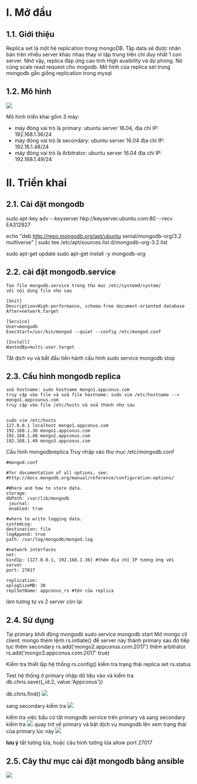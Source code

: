 # I. Mở đầu
## 1.1. Giới thiệu

Replica set là một hệ replication trong mongoDB. Tập data sẽ được nhân bản trên nhiều server khác nhau thay vì tập trung trên chỉ duy nhất 1 con server. Nhờ vậy, replica đáp ứng cao tính High avaibility và dự phòng. Nó cũng scale read request cho mogodb. Mô hình của replica set trong mongodb gần giống replication trong mysql

## 1.2. Mô hình 
<img src="https://i.imgur.com/drfPWzE.png">

Mô hình triển khai gồm 3 máy:
* máy đóng vai trò là primary: ubuntu server 16.04, địa chỉ IP: 192.168.1.36/24
* máy đóng vai trò là secondary: ubuntu server 16.04 địa chỉ IP: 192.16.1.48/24
* máy đóng vai trò là Arbitrator: ubuntu server 16.04 địa chỉ IP: 192.168.1.49/24

# II. Triển khai 
## 2.1. Cài đặt mongodb

sudo apt-key adv --keyserver hkp://keyserver.ubuntu.com:80 --recv EA312927
	
echo "deb http://repo.mongodb.org/apt/ubuntu xenial/mongodb-org/3.2 multiverse" | sudo tee /etc/apt/sources.list.d/mongodb-org-3.2.list

sudo apt-get update
sudo apt-get install -y mongodb-org

## 2.2. cài đặt mongodb.service

	Tạo file mongodb.service trong thư mục /etc/systemd/system/
	với nội dung file như sau 

	[Unit]
	Description=High-performance, schema-free document-oriented database
	After=network.target
 
	[Service]
	User=mongodb
	ExecStart=/usr/bin/mongod --quiet --config /etc/mongod.conf
 
	[Install]
	WantedBy=multi-user.target

Tắt dịch vụ và bắt đầu tiến hành cấu hình
sudo service mongodb stop

## 2.3. Cấu hình mongodb replica

	sửa hostname: sudo hostname mongo1.appconus.com
	truy cập vào file và sửa file hostname: sudo vim /etc/hostname --> mongo1.appcounus.com
	truy cập vào file /etc/hosts và sửa thành như sau 


	sudo vim /etc/hosts
	127.0.0.1 localhost mongo1.appconus.com
	192.168.1.36 mongo1.appconus.com
	192.168.1.48 mongo2.appconus.com
	192.168.1.49 mongo3.appconus.com


Cấu hình mongodbreplica
Truy nhập vào thư mục /etc/mongodb.conf

	#mongod.conf                                                               
 
	#for documentation of all options, see:                                    
	#http://docs.mongodb.org/manual/reference/configuration-options/         
 
	#Where and how to store data.                                              
	storage:                                                                    
  	dbPath: /var/lib/mongodb                                                  
 	 journal:                                                                  
   	 enabled: true                                                          
 
	#where to write logging data.                                              
	systemLog:                                                                  
  	destination: file                                                         
 	logAppend: true                                                           
  	path: /var/log/mongodb/mongod.log                                         
 
	#network interfaces                                                        
	net:                   
  	bindIp: [127.0.0.1, 192.168.1.36] #thêm địa chỉ IP tương ứng với server
  	port: 27017 
 
	replication:                                                           
   	oplogSizeMB: 30                                               
   	replSetName: appconus_rs #tên của replica

làm tương tự vs 2 server còn lại

## 2.4. Sử dụng 

Tại primary khởi động mongodb
	sudo service mongodb start 
Mở mongo cli client: mongo
thêm lệnh rs.initiate() để server này thành primary
sau đó tiếp tục thêm secondary 
	rs.add('mongo2.appconus.com:2017')
thêm arbitrator
	rs.add('mongo3.appconus.com:2017' true)

Kiểm tra thiết lập hệ thống 
	rs.config()
	kiểm tra trạng thái replica set 
	rs.status

Test hệ thống
ở primary nhập dữ liệu vào và kiểm tra  
db.chris.save({_id:2, value:'Appconus'})
	
db.chris.find()
	<img src="https://i.imgur.com/5TvACxk.png">

sang secondary kiểm tra 
	<img src="https://i.imgur.com/XZQHAYe.png">

 kiểm tra việc bầu cử
	tắt mongodb service trên primary và sang secondary kiểm tra 
	<img src="https://i.imgur.com/4baXAGc.png">
	quay trở về primary và bật dịch vụ mongodb lên xem trạng thái của primary lúc này 
	<img src="https://i.imgur.com/g1zfluR.png">

**lưu ý** tắt tường lửa, hoặc câu hình tường lửa allow port 27017

## 2.5. Cây thư mục cài đặt mongodb bằng ansible
<img src="https://i.imgur.com/Txn17Zz.png">
